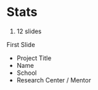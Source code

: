 # Stats
1. 12 slides

First Slide
  * Project Title
  * Name
  * School
  * Research Center / Mentor
